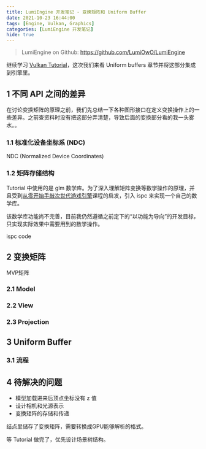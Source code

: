 ```yaml
---
title: LumiEngine 开发笔记 - 变换矩阵和 Uniform Buffer
date: 2021-10-23 16:44:00
tags: [Engine, Vulkan, Graphics]
categories: [LumiEngine 开发笔记]
hide: true
---
```


> LumiEngine on Github: https://github.com/LumiOwO/LumiEngine 

继续学习 [Vulkan Tutorial](https://vulkan-tutorial.com/Uniform_buffers/Descriptor_layout_and_buffer)，这次我们来看 Uniform buffers 章节并将这部分集成到引擎里。

## 1 不同 API 之间的差异

在讨论变换矩阵的原理之前，我们先总结一下各种图形接口在定义变换操作上的一些差异。之前查资料时没有把这部分弄清楚，导致后面的变换部分看的我一头雾水。。

### 1.1 标准化设备坐标系 (NDC)

NDC (Normalized Device Coordinates) 

### 1.2 矩阵存储结构

Tutorial 中使用的是 glm 数学库。为了深入理解矩阵变换等数学操作的原理，并且受到[从零开始手敲次世代游戏引擎](https://edu.uwa4d.com/course-intro/0/164)课程的启发，引入 ispc 来实现一个自己的数学库。

该数学库功能尚不完善，目前我仍然遵循之前定下的“以功能为导向”的开发目标，只实现实际效果中需要用到的数学操作。

ispc code

## 2 变换矩阵

MVP矩阵

### 2.1 Model

<!--More-->

### 2.2 View

### 2.3 Projection

## 3 Uniform Buffer

### 3.1 流程



## 4 待解决的问题

- 模型加载进来后顶点坐标没有 z 值
- 设计相机和光源表示
- 变换矩阵的存储和传递

结点里储存了变换矩阵，需要转换成GPU能够解析的格式。

等 Tutorial 做完了，优先设计场景树结构。
